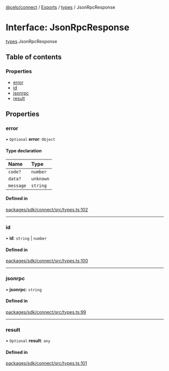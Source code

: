 [@celo/connect](../README.md) / [Exports](../modules.md) / [types](../modules/types.md) / JsonRpcResponse

# Interface: JsonRpcResponse

[types](../modules/types.md).JsonRpcResponse

## Table of contents

### Properties

- [error](types.JsonRpcResponse.md#error)
- [id](types.JsonRpcResponse.md#id)
- [jsonrpc](types.JsonRpcResponse.md#jsonrpc)
- [result](types.JsonRpcResponse.md#result)

## Properties

### error

• `Optional` **error**: `Object`

#### Type declaration

| Name | Type |
| :------ | :------ |
| `code?` | `number` |
| `data?` | `unknown` |
| `message` | `string` |

#### Defined in

[packages/sdk/connect/src/types.ts:102](https://github.com/celo-org/developer-tooling/blob/master/packages/sdk/connect/src/types.ts#L102)

___

### id

• **id**: `string` \| `number`

#### Defined in

[packages/sdk/connect/src/types.ts:100](https://github.com/celo-org/developer-tooling/blob/master/packages/sdk/connect/src/types.ts#L100)

___

### jsonrpc

• **jsonrpc**: `string`

#### Defined in

[packages/sdk/connect/src/types.ts:99](https://github.com/celo-org/developer-tooling/blob/master/packages/sdk/connect/src/types.ts#L99)

___

### result

• `Optional` **result**: `any`

#### Defined in

[packages/sdk/connect/src/types.ts:101](https://github.com/celo-org/developer-tooling/blob/master/packages/sdk/connect/src/types.ts#L101)
